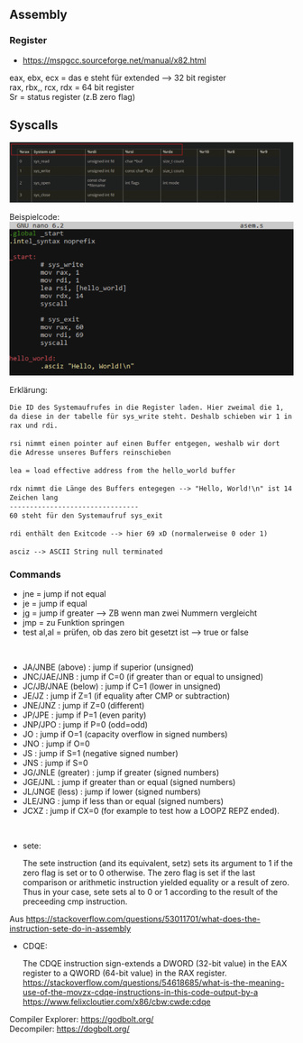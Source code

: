 ## **Assembly**

### Register
- https://mspgcc.sourceforge.net/manual/x82.html

eax, ebx, ecx = das e steht für extended --> 32 bit register  
rax, rbx,, rcx, rdx = 64 bit register  
Sr = status register (z.B zero flag)

## Syscalls
![Beschreibung des Bildes](/Knowledgebase/Assembly/images/syscalls.png)  

Beispielcode:  
![Beschreibung des Bildes](/Knowledgebase/Assembly/images/assembly_code.png)  

Erklärung:
```
Die ID des Systemaufrufes in die Register laden. Hier zweimal die 1, da diese in der tabelle für sys_write steht. Deshalb schieben wir 1 in rax und rdi.  

rsi nimmt einen pointer auf einen Buffer entgegen, weshalb wir dort die Adresse unseres Buffers reinschieben 

lea = load effective address from the hello_world buffer 

rdx nimmt die Länge des Buffers entegegen --> "Hello, World!\n" ist 14 Zeichen lang 
-------------------------------- 
60 steht für den Systemaufruf sys_exit 

rdi enthält den Exitcode --> hier 69 xD (normalerweise 0 oder 1) 

asciz --> ASCII String null terminated 
```


### Commands
- jne = jump if not equal 
- je = jump if equal 
- jg = jump if greater --> ZB wenn man zwei Nummern vergleicht 
- jmp = zu Funktion springen 
- test al,al = prüfen, ob das zero bit gesetzt ist --> true or false

<br>

- JA/JNBE (above) : jump if superior (unsigned)
- JNC/JAE/JNB : jump if C=0 (if greater than or equal to unsigned)
- JC/JB/JNAE (below) : jump if C=1 (lower in unsigned)
- JE/JZ : jump if Z=1 (if equality after CMP or subtraction)
- JNE/JNZ : jump if Z=0 (different)
- JP/JPE : jump if P=1 (even parity)
- JNP/JPO : jump if P=0 (odd=odd)
- JO : jump if O=1 (capacity overflow in signed numbers)
- JNO : jump if O=0
- JS : jump if S=1 (negative signed number)
- JNS : jump if S=0
- JG/JNLE (greater) : jump if greater (signed numbers)
- JGE/JNL : jump if greater than or equal (signed numbers)
- JL/JNGE (less) : jump if lower (signed numbers)
- JLE/JNG : jump if less than or equal (signed numbers)
- JCXZ : jump if CX=0 (for example to test how a LOOPZ REPZ ended).

<br>

- sete:

    The sete instruction (and its equivalent, setz) sets its argument to 1 if the zero flag is set or to 0 otherwise. The zero flag is set if the last comparison or arithmetic instruction yielded equality or a result of zero. Thus in your case, sete sets al to 0 or 1 according to the result of the preceeding cmp instruction. 

 

Aus <https://stackoverflow.com/questions/53011701/what-does-the-instruction-sete-do-in-assembly>  

- CDQE: 

    The CDQE instruction sign-extends a DWORD (32-bit value) in the EAX register to a QWORD (64-bit value) in the RAX register.  
    https://stackoverflow.com/questions/54618685/what-is-the-meaning-use-of-the-movzx-cdqe-instructions-in-this-code-output-by-a  
    https://www.felixcloutier.com/x86/cbw:cwde:cdqe  

Compiler Explorer: https://godbolt.org/  
Decompiler: https://dogbolt.org/